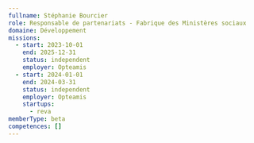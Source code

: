 ```yaml
---
fullname: Stéphanie Bourcier
role: Responsable de partenariats - Fabrique des Ministères sociaux
domaine: Développement
missions:
  - start: 2023-10-01
    end: 2025-12-31
    status: independent
    employer: Opteamis
  - start: 2024-01-01
    end: 2024-03-31
    status: independent
    employer: Opteamis
    startups:
      - reva
memberType: beta
competences: []
---
```

